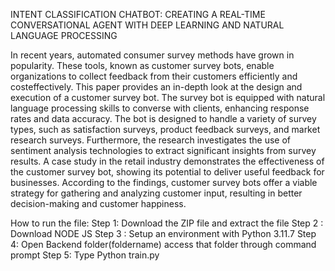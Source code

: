 INTENT CLASSIFICATION CHATBOT: CREATING A REAL-TIME CONVERSATIONAL AGENT WITH DEEP LEARNING AND NATURAL LANGUAGE PROCESSING

In recent years, automated consumer survey methods have grown in popularity. These tools, known as customer survey bots, enable organizations to collect feedback from their customers efficiently and costeffectively. This paper provides an in-depth look at the design and execution of a customer survey bot. The
survey bot is equipped with natural language processing skills to converse with clients, enhancing response rates and data accuracy. The bot is designed to handle a variety of survey types, such as satisfaction surveys, product feedback surveys, and market research surveys. Furthermore, the research investigates the use of sentiment analysis technologies to extract significant insights from survey results. A case study in the retail industry demonstrates the effectiveness of the customer survey bot, showing its potential to deliver useful feedback for businesses. According to the findings, customer survey bots offer a viable strategy for gathering and analyzing customer input, resulting in better decision-making and customer happiness.

How to run the file: 
Step 1: Download the ZIP file and extract the file 
Step 2 : Download NODE JS 
Step 3 : Setup an environment with Python 3.11.7
Step 4: Open Backend folder(foldername) access that folder through command prompt 
Step 5: Type Python train.py
